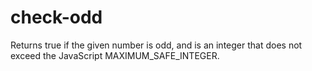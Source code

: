 # check-odd
Returns true if the given number is odd, and is an integer that does not exceed the JavaScript MAXIMUM_SAFE_INTEGER.
